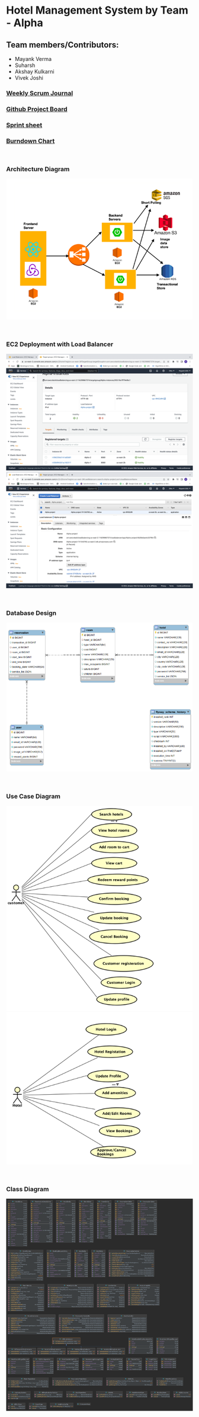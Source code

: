 # Hotel Management System by Team - Alpha
 ## Team members/Contributors:
 * Mayank Verma
 * Suharsh
 * Akshay Kulkarni
 * Vivek Joshi

### [Weekly Scrum Journal](https://docs.google.com/document/d/1xUi0aRF5Yh3UVIq1bKUMJWN94MXsHdK3/edit?usp=sharing&ouid=111881834626779021854&rtpof=true&sd=true)
### [Github Project Board ](https://github.com/gopinathsjsu/team-project-team-alpha/projects/1)
### [Sprint sheet](https://docs.google.com/spreadsheets/d/e/2PACX-1vQWe8Cv1ar0jSaju4RADh7lQBFmoaSXtD7EF6JPewRy8k303tp6wPWq_1L9wU2nQY21WzkP0XSqQzZA/pubhtml?gid=0&single=true)
### [Burndown Chart](https://docs.google.com/spreadsheets/d/e/2PACX-1vQv3x1ZhJSlKh_xZUVPvglflqmiTZ6clcQEKvitGzYhYj1PO1ehdrowYrClS9QsWV4kvMB7g2wK-EHg/pubhtml)

<br>

### Architecture Diagram
![Architecture](Architecture.png)

<br>

### EC2 Deployment with Load Balancer
![EC2_LB1](LB1.png)
![EC2_LB2](LB2.png)

<br>

### Database Design
![DB Diagram](DB_Design.png)

<br>

### Use Case Diagram
![img.png](img.png)
![img_1.png](img_1.png)


<br>

### Class Diagram
![UML CLass Diagram](Hotel_Reservation_UML.png)

